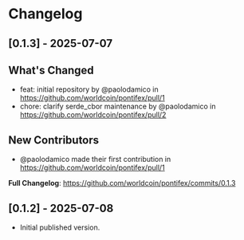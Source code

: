 # Changelog



## [0.1.3] - 2025-07-07

## What's Changed
* feat: initial repository by @paolodamico in https://github.com/worldcoin/pontifex/pull/1
* chore: clarify serde_cbor maintenance by @paolodamico in https://github.com/worldcoin/pontifex/pull/2

## New Contributors
* @paolodamico made their first contribution in https://github.com/worldcoin/pontifex/pull/1

**Full Changelog**: https://github.com/worldcoin/pontifex/commits/0.1.3



## [0.1.2] - 2025-07-08

- Initial published version.
